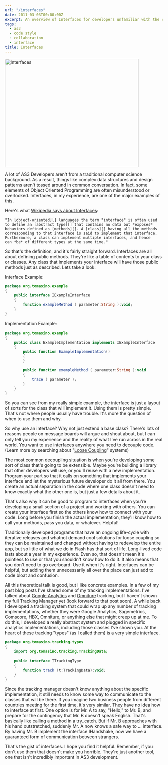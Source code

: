 ```yaml
---
url: "/interfaces"
date: 2011-03-03T00:00:00Z
excerpt: An overview of Interfaces for developers unfamiliar with the concept using Flash AS3 as an example.
tags:
  - as3
  - code style
  - collaboration
  - interface
title: Interfaces
---
```


<img width="427" height="345" layout="responsive" src="https://labs.tomasino.org/assets/images/interfaces.jpg" alt="Interfaces"></img>

A lot of AS3 Developers aren't from a traditional computer science
background. As a result, things like complex data structures and design
patterns aren't tossed around in common conversation. In fact, some
elements of Object Oriented Programming are often misunderstood or
overlooked. Interfaces, in my experience, are one of the major examples
of this.

Here's what [Wikipedia says about Interfaces][]:

	"In [object-oriented][] languages the term "interface" is often used
	to define an [abstract type][] that contains no data but *exposes*
	behaviors defined as [methods][]. A [class][] having all the methods
	corresponding to that interface is said to implement that interface.
	Furthermore, a class can implement multiple interfaces, and hence
	can *be* of different types at the same time."

So that's the definition, and it's fairly straight forward. Interfaces
are all about defining public methods. They're like a table of contents
to your class or classes. Any class that implements your interface will
have those public methods just as described. Lets take a look:

Interface Example:

``` actionscript
package org.tomasino.example
{
	public interface IExampleInterface
	{
		function exampleMethod ( parameter:String ):void;
	}
}
```

Implementation Example:

``` actionscript
package org.tomasino.example
{
	public class ExampleImplementation implements IExampleInterface
	{
		public function ExampleImplementation()
		{
		}

		public function exampleMethod ( parameter:String ):void
		{
			trace ( parameter );
		}
	}
}
```

So you can see from my really simple example, the interface is just a
layout of sorts for the class that will implement it. Using them is
pretty simple. That's not where people usually have trouble. It's more
the question of when to use them and why.

So why use an interface? Why not just extend a base class? There's lots
of reasons people on message boards will argue and shout about, but I
can only tell you my experience and the reality of what I've run across
in the real world. You want to use interfaces anywhere you need to
decouple code. (Learn more by searching about "[Loose Coupling][]"
systems)

The most common decoupling situation is when you're developing some sort
of class that's going to be extensible. Maybe you're building a library
that other developers will use, or you'll reuse with a new
implementation. Program your part so that it calls on something that
implements your interface and let the mysterious future developer do it
all from there. You create an actual separation in the code where one
class doesn't need to know exactly what the other one is, but just a few
details about it.

That's also why it can be good to program to interfaces when you're
developing a small section of a project and working with others. You can
create your interface first so the others know how to connect with your
code. Long before you finish the actual implementation, they'll know how
to call your methods, pass you data, or whatever. Helpful!

Traditionally developed programs that have an ongoing life-cycle with
iterative releases and whatnot demand cool solutions for loose coupling
so they can be maintained and changed without having to redevelop the
entire app, but so little of what we do in Flash has that sort of life.
Long-lived code lasts about a year in my experience. Even so, that
doesn't mean it's pointless to use or that you shouldn't know how to do
it. It also means that you don't need to go overboard. Use it when it's
right. Interfaces can be helpful, but adding them unnecessarily all over
the place can just add to code bloat and confusion.

All this theoretical talk is good, but I like concrete examples. In a
few of my past blog posts I've shared some of my tracking
implementations. I've talked about [Google Analytics][] and [Omniture][]
tracking, but I haven't shown my full Tracking Manager yet (look forward
to that post soon). A while back I developed a tracking system that
could wrap up any number of tracking implementations, whether they were
Google Analytics, Sagemetrics, Comscore, HBX, Omniture, or anything else
that might creep up at me. To do this, I developed a really abstract
system and plugged in specific analytics implementations, including
those classes I've shown you. At the heart of these tracking "types" (as
I called them) is a very simple interface.

``` actionscript
package org.tomasino.tracking.types
{
	import org.tomasino.tracking.TrackingData;

	public interface ITrackingType
	{
		function track (t:TrackingData):void;
	}
}
```

Since the tracking manager doesn't know anything about the specific
implementation, it still needs to know some way to communicate to the
classes that will be there. If you imagine two business people from
different countries meeting for the first time, it's very similar. They
have no idea how to interface at first. One option is for Mr. A to say,
"Hello," to Mr. B, and prepare for the contingency that Mr. B doesn't
speak English. That's basically like calling a method in a try..catch.
But if Mr. B approaches with his hand outstretched, suddenly Mr. A now
knows a safe way to ... interface. By having Mr. B implement the
interface IHandshake, now we have a guaranteed form of communication
between strangers.

That's the gist of interfaces. I hope you find it helpful. Remember, if
you don't use them that doesn't make you horrible. They're just another
tool, one that isn't incredibly important in AS3 development.

  [Wikipedia says about Interfaces]: //en.wikipedia.org/wiki/Interface_(computing)#Software_interfaces_in_object_oriented_languages
    "Interfaces at Wikipedia"
  [object-oriented]: //en.wikipedia.org/wiki/Object-oriented
    "Object-oriented"
  [abstract type]: //en.wikipedia.org/wiki/Abstract_data_type
    "Abstract data type"
  [methods]: //en.wikipedia.org/wiki/Method_(computer_science)
    "Method (computer science)"
  [class]: //en.wikipedia.org/wiki/Class_(computer_science)
    "Class (computer science)"
  [Loose Coupling]: //en.wikipedia.org/wiki/Loose_coupling
    "Loose Coupling"
  [Google Analytics]: //labs.tomasino.org/flash-googleanalytics-tracking/
    "Google Analytics"
  [Omniture]: //labs.tomasino.org/flash-omniture-tracking/
    "Omniture"
